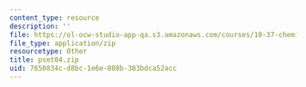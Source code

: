 ```yaml
---
content_type: resource
description: ''
file: https://ol-ocw-studio-app-qa.s3.amazonaws.com/courses/10-37-chemical-and-biological-reaction-engineering-spring-2007/7650834cd8bc1e6e808b383bdca52acc_pset04.zip
file_type: application/zip
resourcetype: Other
title: pset04.zip
uid: 7650834c-d8bc-1e6e-808b-383bdca52acc
---
```

